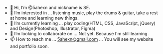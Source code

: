 - 👋 Hi, I’m @5ahexn and nickname is SE.
- 👀 I’m interested in ... listening music, play the drums & guitar, take a rest at home and learning new things.
- 🌱 I’m currently learning ... play coding(HTML, CSS, JavaScript, jQuery) and Design(Photoshop, Illustrator, Figma)
- 💞️ I’m looking to collaborate on ... Not yet. Because I'm still learning.
- 📫 How to reach me ... 5ahexn@gmail.com ... You will see my website and portfolio soon.

<!---
5ahexn/5ahexn is a ✨ special ✨ repository because its `README.md` (this file) appears on your GitHub profile.
You can click the Preview link to take a look at your changes.
--->
